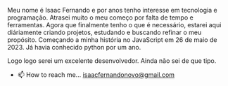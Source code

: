 Meu nome é Isaac Fernando e por anos tenho interesse em tecnologia e programação.
Atrasei muito o meu começo por falta de tempo e ferramentas. Agora que finalmente tenho o que é necessário, estarei aqui diáriamente criando projetos, estudando e buscando refinar o meu propósito.
Começando a minha história no JavaScript em 26 de maio de 2023. Já havia conhecido python por um ano.

Logo logo serei um excelente desenvolvedor. Ainda não sei de que tipo.

- 📫 How to reach me... isaacfernandonovo@gmail.com
